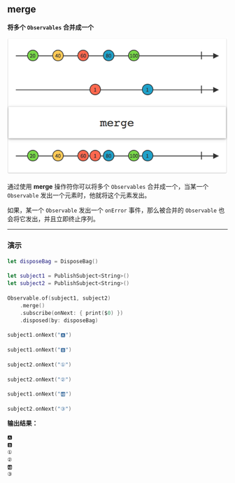 ## merge

**将多个 `Observables` 合并成一个**

![](/assets/WhichOperator/Operators/merge.png)

通过使用 **merge** 操作符你可以将多个 `Observables` 合并成一个，当某一个 `Observable` 发出一个元素时，他就将这个元素发出。

如果，某一个 `Observable` 发出一个 `onError` 事件，那么被合并的  `Observable` 也会将它发出，并且立即终止序列。

---

### 演示

```swift
let disposeBag = DisposeBag()

let subject1 = PublishSubject<String>()
let subject2 = PublishSubject<String>()

Observable.of(subject1, subject2)
    .merge()
    .subscribe(onNext: { print($0) })
    .disposed(by: disposeBag)

subject1.onNext("🅰️")

subject1.onNext("🅱️")

subject2.onNext("①")

subject2.onNext("②")

subject1.onNext("🆎")

subject2.onNext("③")
```

**输出结果：**

```swift
🅰️
🅱️
①
②
🆎
③
```
